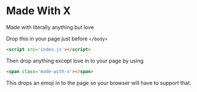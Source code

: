 # Made With X
Made with literally anything but love

Drop this in your page just before `</body>`

```html
<script src='index.js'></script>
```

Then drop anything except love in to your page by using

```html
<span class='made-with-x'></span>
```

This drops an emoji in to the page so your browser will have to support that.

